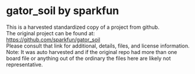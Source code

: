
# gator_soil by sparkfun  
This is a harvested standardized copy of a project from github.  
The original project can be found at:  
https://github.com/sparkfun/gator_soil  
Please consult that link for additional, details, files, and license information.  
Note: It was auto harvested and if the original repo had more than one board file or anything out of the ordinary the files here are likely not representative.  
    